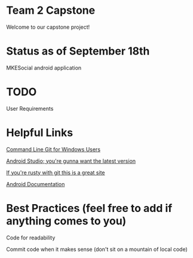 # Team 2 Capstone

Welcome to our capstone project!

# Status as of September 18th

MKESocial android application


# TODO

User Requirements


# Helpful Links

[Command Line Git for Windows Users](https://git-scm.com)

[Android Studio; you're gunna want the latest version](https://developer.android.com/studio/index.html)

[If you're rusty with git this is a great site](https://try.github.io)

[Android Documentation](https://developer.android.com/index.html)

# Best Practices (feel free to add if anything comes to you)

Code for readability 

Commit code when it makes sense (don't sit on a mountain of local code)
